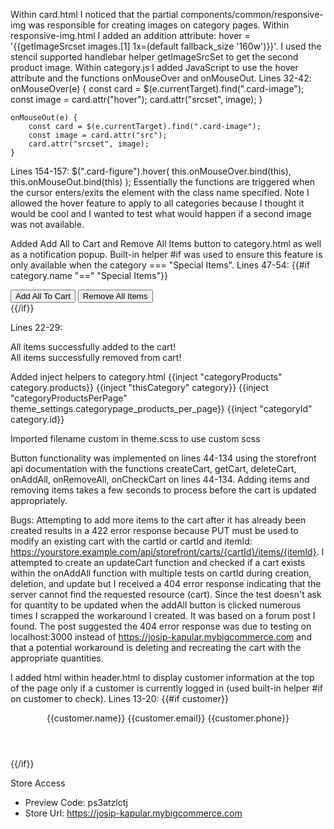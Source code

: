 Within card.html I noticed that the partial components/common/responsive-img was responsible for creating images on category pages. Within responsive-img.html I added an addition attribute: hover = '{{getImageSrcset images.[1] 1x=(default fallback_size '160w')}}'. I used the stencil supported handlebar helper getImageSrcSet to get the second product image. Within category.js I added JavaScript to use the hover attribute and the functions onMouseOver and onMouseOut.
Lines 32-42:
    onMouseOver(e) {
        const card = $(e.currentTarget).find(".card-image");
        const image = card.attr("hover");
        card.attr("srcset", image);
    }

    onMouseOut(e) {
        const card = $(e.currentTarget).find(".card-image");
        const image = card.attr("src");
        card.attr("srcset", image);
    }
Lines 154-157:
     $(".card-figure").hover(
        this.onMouseOver.bind(this),
        this.onMouseOut.bind(this)
     );
Essentially the functions are triggered when the cursor enters/exits the element with the class name specified. Note I allowed the hover feature to apply to all categories because I thought it would be cool and I wanted to test what would happen if a second image was not available.

Added Add All to Cart and Remove All Items button to category.html as well as a notification popup. Built-in helper #if was used to ensure this feature is only available when the category === "Special Items".
Lines 47-54:
{{#if category.name "==" "Special Items"}}
<div class = "button-group">
    <div class = "flex">
        <input type="button" class="button button-add" id="addAll" value="Add All To Cart"/>
        <input type="button" class="button button-remove" id="removeAll" value="Remove All Items"/>
    </div>
</div>
{{/if}}

Lines 22-29:
<div class="cart-notification">
    <div class="add-notification">
      All items successfully added to the cart!
    </div>
    <div class="remove-notification">
        All items successfully removed from cart!
    </div>
</div>

Added inject helpers to category.html
{{inject "categoryProducts" category.products}}
{{inject "thisCategory" category}}
{{inject "categoryProductsPerPage" theme_settings.categorypage_products_per_page}}
{{inject "categoryId" category.id}}

Imported filename custom in theme.scss to use custom scss

Button functionality was implemented on lines 44-134 using the storefront api documentation with the functions createCart, getCart, deleteCart, onAddAll, onRemoveAll, onCheckCart on lines 44-134. Adding items and removing items takes a few seconds to process before the cart is updated appropriately.

Bugs: Attempting to add more items to the cart after it has already been created results in a 422 error response because PUT must be used to modify an existing cart with the cartId or cartId and itemId: https://yourstore.example.com/api/storefront/carts/{cartId}/items/{itemId}. I attempted to create an updateCart function and checked if a cart exists within the onAddAll function with multiple tests on cartId during creation, deletion, and update but I received a 404 error response indicating that the server cannot find the requested resource (cart). Since the test doesn't ask for quantity to be updated when the addAll button is clicked numerous times I scrapped the workaround I created. It was based on a forum post I found. The post suggested the 404 error response was due to testing on localhost:3000 instead of https://josip-kapular.mybigcommerce.com and that a potential workaround is deleting and recreating the cart with the appropriate quantities.

I added html within header.html to display customer information at the top of the page only if a customer is currently logged in (used built-in helper #if on customer to check).
Lines 13-20:
{{#if customer}}
<header class="details">
  <div class="about">
    <span>{{customer.name}}</span>
    <span>{{customer.email}}</span>
    <span>{{customer.phone}}</span>
  </div>
</header>
{{/if}}

Store Access
- Preview Code: ps3atzlctj
- Store Url: https://josip-kapular.mybigcommerce.com
